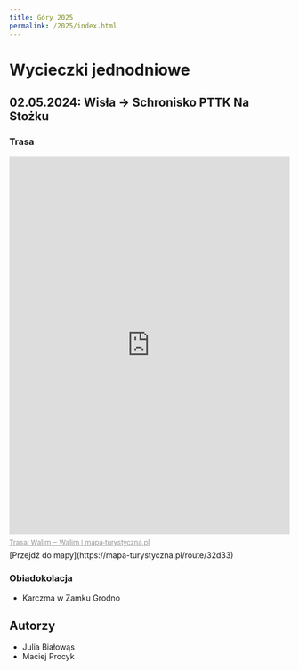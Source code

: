 ```yaml
---
title: Góry 2025
permalink: /2025/index.html
---
```


# Wycieczki jednodniowe

## 02.05.2024: Wisła → Schronisko PTTK Na Stożku

### Trasa
<div style="max-width:600px;overflow:hidden;margin:0 auto;min-width:300px;"><iframe src="https://mapa-turystyczna.pl/map/widget/route/h1l0p1/32d33.html" height="680" style="width:100%;border:0;" loading="lazy"></iframe><a href="https://mapa-turystyczna.pl/route/32d33?utm_source=external_web&amp;utm_medium=widget&amp;utm_campaign=route_widget" target="_blank" rel="noopener" style="color:#999;padding:7px 0;font-size: 13px;font-family:Roboto,Arial,sans-serif;display: inline-block;">Trasa: Walim – Walim | mapa-turystyczna.pl</a></div>
[Przejdź do mapy](https://mapa-turystyczna.pl/route/32d33)

### Obiadokolacja
- Karczma w Zamku Grodno

## Autorzy

- Julia Białowąs
- Maciej Procyk
